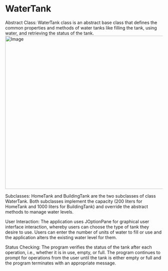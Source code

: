 # WaterTank
Abstract Class: WaterTank class is an abstract base class that defines the common properties and methods of water tanks like filling the tank, using water, and retrieving the status of the tank.
<img width="1026" height="491" alt="Image" src="https://github.com/user-attachments/assets/1195ab38-915c-4b72-9182-f0fff97866eb" />

Subclasses: HomeTank and BuildingTank are the two subclasses of class WaterTank. Both subclasses implement the capacity (200 liters for HomeTank and 1000 liters for BuildingTank) and override the abstract methods to manage water levels.

User Interaction: The application uses JOptionPane for graphical user interface interaction, whereby users can choose the type of tank they desire to use. Users can enter the number of units of water to fill or use and the application alters the existing water level for them.

Status Checking: The program verifies the status of the tank after each operation, i.e., whether it is in use, empty, or full. The program continues to prompt for operations from the user until the tank is either empty or full and the program terminates with an appropriate message.
